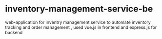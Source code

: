 # inventory-management-service-be
web-application for inventry management service to automate inventory tracking and order management , used vue.js in frontend and express.js for backend
